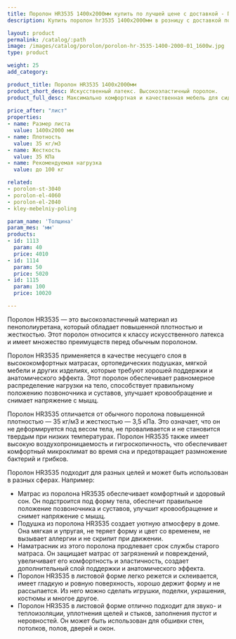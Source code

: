 ```yaml
---
title: Поролон HR3535 1400х2000мм купить по лучшей цене с доставкой - Поролоныч
description: Купить поролон hr3535 1400х2000мм в розницу с доставкой по Москве в интернет-магазине Поролоныча.

layout: product
permalink: /catalog/:path
image: /images/catalog/porolon/porolon-hr-3535-1400-2000-01_1600w.jpg
type: product

weight: 25
add_category: 

product_title: Поролон HR3535 1400х2000мм
product_short_desc: Искусственный латекс. Высокоэластичный поролон.
product_full_desc: Максимально комфортная и качественная мебель для сидения и лежания. Отсутствует эффект проваливания. Используется как самостоятельный элемент сидения в мебели и матрасах.
        
price_after: "лист"
properties:
- name: Размер листа
  value: 1400х2000 мм
- name: Плотность
  value: 35 кг/м3
- name: Жесткость
  value: 35 КПа
- name: Рекомендуемая нагрузка
  value: до 100 кг

related:
- porolon-st-3040
- porolon-el-4060
- porolon-el-2040
- kley-mebelniy-poling

param_name: 'Толщина'
param_mes: 'мм'
products:
- id: 1113
  param: 40
  price: 4010
- id: 1114
  param: 50
  price: 5020
- id: 1115
  param: 100
  price: 10020

---
```

Поролон HR3535 — это высокоэластичный материал из пенополиуретана, который обладает повышенной плотностью и жесткостью. Этот поролон относится к классу искусственного латекса и имеет множество преимуществ перед обычным поролоном.

Поролон HR3535 применяется в качестве несущего слоя в высококомфортных матрасах, ортопедических подушках, мягкой мебели и других изделиях, которые требуют хорошей поддержки и анатомического эффекта. Этот поролон обеспечивает равномерное распределение нагрузки на тело, способствует правильному положению позвоночника и суставов, улучшает кровообращение и снимает напряжение с мышц.

Поролон HR3535 отличается от обычного поролона повышенной плотностью — 35 кг/м3 и жесткостью — 3,5 кПа. Это означает, что он не деформируется под весом тела, не проваливается и не становится твердым при низких температурах. Поролон HR3535 также имеет высокую воздухопроницаемость и гигроскопичность, что обеспечивает комфортный микроклимат во время сна и предотвращает размножение бактерий и грибков.

Поролон HR3535 подходит для разных целей и может быть использован в разных сферах. Например:

- Матрас из поролона HR3535 обеспечивает комфортный и здоровый сон. Он подстроится под форму тела, обеспечит правильное положение позвоночника и суставов, улучшит кровообращение и снимет напряжение с мышц.
- Подушка из поролона HR3535 создает уютную атмосферу в доме. Она мягкая и упругая, не теряет форму и цвет со временем, не вызывает аллергии и не скрипит при движении.
- Наматрасник из этого поролона продлевает срок службы старого матраса. Он защищает матрас от загрязнений и повреждений, увеличивает его комфортность и эластичность, создает дополнительный слой поддержки и анатомического эффекта.
- Поролон HR3535 в листовой форме легко режется и склеивается, имеет гладкую и ровную поверхность, хорошо держит форму и не рассыпается. Из него можно сделать игрушки, поделки, украшения, костюмы и многое другое.
- Поролон HR3535 в листовой форме отлично подходит для звуко- и теплоизоляции, уплотнения щелей и стыков, заполнения пустот и неровностей. Он может быть использован для обшивки стен, потолков, полов, дверей и окон.